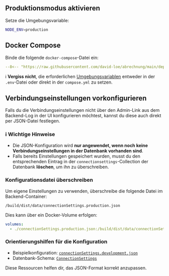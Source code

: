 ## Produktionsmodus aktivieren

Setze die Umgebungsvariable:

```sh
NODE_ENV=production
```

## Docker Compose

Binde die folgende `docker-compose`-Datei ein:

```yaml
--8<-- "https://raw.githubusercontent.com/david-loe/abrechnung/main/deploy-compose.yml"
```

ℹ️ **Vergiss nicht**, die erforderlichen [Umgebungsvariablen](https://github.com/david-loe/abrechnung/blob/main/.env.example) entweder in der `.env`-Datei oder direkt in der `compose.yml` zu setzen.

## Verbindungseinstellungen vorkonfigurieren

Falls du die Verbindungseinstellungen nicht über den Admin-Link aus dem Backend-Log in der UI konfigurieren möchtest, kannst du diese auch direkt per JSON-Datei festlegen.

### ℹ️ Wichtige Hinweise

- Die JSON-Konfiguration wird **nur angewendet, wenn noch keine Verbindungseinstellungen in der Datenbank vorhanden sind**.
- Falls bereits Einstellungen gespeichert wurden, musst du den entsprechenden Eintrag in der `connectionsettings`-Collection der Datenbank **löschen**, um ihn zu überschreiben.

### Konfigurationsdatei überschreiben

Um eigene Einstellungen zu verwenden, überschreibe die folgende Datei im Backend-Container:

```plaintext
/build/dist/data/connectionSettings.production.json
```

Dies kann über ein Docker-Volume erfolgen:

```yaml
volumes:
  - ./connectionSettings.production.json:/build/dist/data/connectionSettings.production.json
```

### Orientierungshilfen für die Konfiguration

- Beispielkonfiguration: [`connectionSettings.development.json`](https://github.com/david-loe/abrechnung/blob/main/backend/data/connectionSettings.development.json)
- Datenbank-Schema: [`ConnectionSettings`](https://github.com/david-loe/abrechnung/blob/main/backend/models/connectionSettings.ts)

Diese Ressourcen helfen dir, das JSON-Format korrekt anzupassen.
